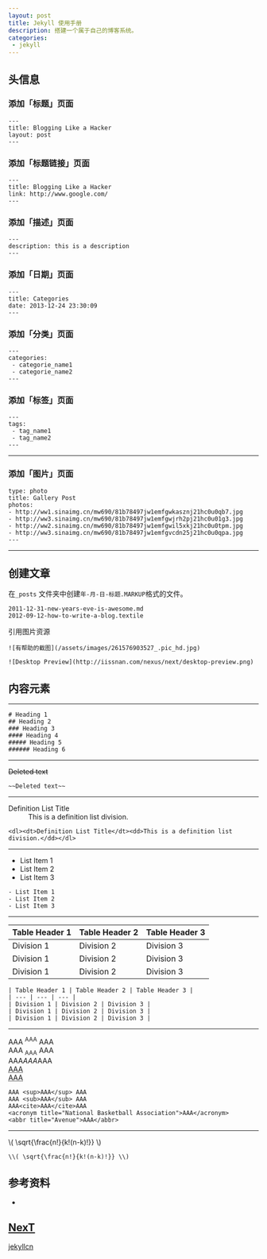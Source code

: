 ```yaml
---
layout: post
title: Jekyll 使用手册
description: 搭建一个属于自己的博客系统。
categories:
 - jekyll
---
```


## 头信息

### 添加「标题」页面

```
---
title: Blogging Like a Hacker
layout: post
---
```

### 添加「标题链接」页面

```
---
title: Blogging Like a Hacker
link: http://www.google.com/
---
```

### 添加「描述」页面

```
---
description: this is a description
---
```

### 添加「日期」页面

```
---
title: Categories
date: 2013-12-24 23:30:09
---
```

### 添加「分类」页面

```
---
categories:
 - categorie_name1
 - categorie_name2
---
```

### 添加「标签」页面

```
---
tags:
 - tag_name1
 - tag_name2
---
```

---

### 添加「图片」页面

```
type: photo
title: Gallery Post
photos:
- http://ww1.sinaimg.cn/mw690/81b78497jw1emfgwkasznj21hc0u0qb7.jpg
- http://ww3.sinaimg.cn/mw690/81b78497jw1emfgwjrh2pj21hc0u01g3.jpg
- http://ww2.sinaimg.cn/mw690/81b78497jw1emfgwil5xkj21hc0u0tpm.jpg
- http://ww3.sinaimg.cn/mw690/81b78497jw1emfgvcdn25j21hc0u0qpa.jpg
---
```

---

## 创建文章

在`_posts` 文件夹中创建`年-月-日-标题.MARKUP`格式的文件。

```
2011-12-31-new-years-eve-is-awesome.md
2012-09-12-how-to-write-a-blog.textile
```

引用图片资源

```
![有帮助的截图](/assets/images/261576903527_.pic_hd.jpg)

![Desktop Preview](http://iissnan.com/nexus/next/desktop-preview.png)
```

## 内容元素

---

```
# Heading 1
## Heading 2
### Heading 3
#### Heading 4
##### Heading 5
###### Heading 6
```

---

~~Deleted text~~

```
~~Deleted text~~
```

---

<dl><dt>Definition List Title</dt><dd>This is a definition list division.</dd></dl>

```
<dl><dt>Definition List Title</dt><dd>This is a definition list division.</dd></dl>
```

---

- List Item 1
- List Item 2
- List Item 3


```
- List Item 1
- List Item 2
- List Item 3
```

---

| Table Header 1 | Table Header 2 | Table Header 3 |
| --- | --- | --- |
| Division 1 | Division 2 | Division 3 |
| Division 1 | Division 2 | Division 3 |
| Division 1 | Division 2 | Division 3 |

```
| Table Header 1 | Table Header 2 | Table Header 3 |
| --- | --- | --- |
| Division 1 | Division 2 | Division 3 |
| Division 1 | Division 2 | Division 3 |
| Division 1 | Division 2 | Division 3 |
```

---

AAA <sup>AAA</sup> AAA <br/>
AAA <sub>AAA</sub> AAA <br/>
AAA<cite>AAA</cite>AAA <br/>
<acronym title="National Basketball Association">AAA</acronym> <br/>
<abbr title="Avenue">AAA</abbr>

```
AAA <sup>AAA</sup> AAA 
AAA <sub>AAA</sub> AAA 
AAA<cite>AAA</cite>AAA 
<acronym title="National Basketball Association">AAA</acronym> 
<abbr title="Avenue">AAA</abbr>
```

---

\\( \sqrt{\frac{n!}{k!(n-k)!}} \\)

```
\\( \sqrt{\frac{n!}{k!(n-k)!}} \\)
```

## 参考资料

- 
[NexT](http://theme-next.simpleyyt.com)
- 
[jekyllcn](http://jekyllcn.com)